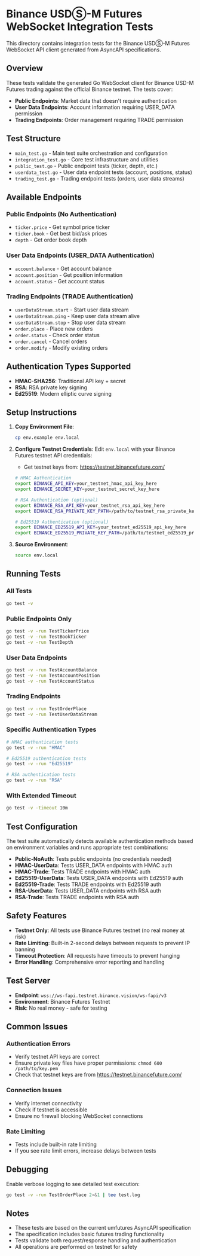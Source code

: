 # Binance USDⓈ-M Futures WebSocket Integration Tests

This directory contains integration tests for the Binance USDⓈ-M Futures WebSocket API client generated from AsyncAPI specifications.

## Overview

These tests validate the generated Go WebSocket client for Binance USD-M Futures trading against the official Binance testnet. The tests cover:

- **Public Endpoints**: Market data that doesn't require authentication
- **User Data Endpoints**: Account information requiring USER_DATA permission
- **Trading Endpoints**: Order management requiring TRADE permission

## Test Structure

- `main_test.go` - Main test suite orchestration and configuration
- `integration_test.go` - Core test infrastructure and utilities
- `public_test.go` - Public endpoint tests (ticker, depth, etc.)
- `userdata_test.go` - User data endpoint tests (account, positions, status)
- `trading_test.go` - Trading endpoint tests (orders, user data streams)

## Available Endpoints

### Public Endpoints (No Authentication)
- `ticker.price` - Get symbol price ticker
- `ticker.book` - Get best bid/ask prices
- `depth` - Get order book depth

### User Data Endpoints (USER_DATA Authentication)
- `account.balance` - Get account balance
- `account.position` - Get position information
- `account.status` - Get account status

### Trading Endpoints (TRADE Authentication)
- `userDataStream.start` - Start user data stream
- `userDataStream.ping` - Keep user data stream alive
- `userDataStream.stop` - Stop user data stream
- `order.place` - Place new orders
- `order.status` - Check order status
- `order.cancel` - Cancel orders
- `order.modify` - Modify existing orders

## Authentication Types Supported

- **HMAC-SHA256**: Traditional API key + secret
- **RSA**: RSA private key signing
- **Ed25519**: Modern elliptic curve signing

## Setup Instructions

1. **Copy Environment File**:
   ```bash
   cp env.example env.local
   ```

2. **Configure Testnet Credentials**:
   Edit `env.local` with your Binance Futures testnet API credentials:
   - Get testnet keys from: https://testnet.binancefuture.com/
   
   ```bash
   # HMAC Authentication
   export BINANCE_API_KEY=your_testnet_hmac_api_key_here
   export BINANCE_SECRET_KEY=your_testnet_secret_key_here
   
   # RSA Authentication (optional)
   export BINANCE_RSA_API_KEY=your_testnet_rsa_api_key_here
   export BINANCE_RSA_PRIVATE_KEY_PATH=/path/to/testnet_rsa_private_key.pem
   
   # Ed25519 Authentication (optional)
   export BINANCE_ED25519_API_KEY=your_testnet_ed25519_api_key_here
   export BINANCE_ED25519_PRIVATE_KEY_PATH=/path/to/testnet_ed25519_private_key.pem
   ```

3. **Source Environment**:
   ```bash
   source env.local
   ```

## Running Tests

### All Tests
```bash
go test -v
```

### Public Endpoints Only
```bash
go test -v -run TestTickerPrice
go test -v -run TestBookTicker
go test -v -run TestDepth
```

### User Data Endpoints
```bash
go test -v -run TestAccountBalance
go test -v -run TestAccountPosition
go test -v -run TestAccountStatus
```

### Trading Endpoints
```bash
go test -v -run TestOrderPlace
go test -v -run TestUserDataStream
```

### Specific Authentication Types
```bash
# HMAC authentication tests
go test -v -run "HMAC"

# Ed25519 authentication tests  
go test -v -run "Ed25519"

# RSA authentication tests
go test -v -run "RSA"
```

### With Extended Timeout
```bash
go test -v -timeout 10m
```

## Test Configuration

The test suite automatically detects available authentication methods based on environment variables and runs appropriate test combinations:

- **Public-NoAuth**: Tests public endpoints (no credentials needed)
- **HMAC-UserData**: Tests USER_DATA endpoints with HMAC auth
- **HMAC-Trade**: Tests TRADE endpoints with HMAC auth
- **Ed25519-UserData**: Tests USER_DATA endpoints with Ed25519 auth
- **Ed25519-Trade**: Tests TRADE endpoints with Ed25519 auth
- **RSA-UserData**: Tests USER_DATA endpoints with RSA auth
- **RSA-Trade**: Tests TRADE endpoints with RSA auth

## Safety Features

- **Testnet Only**: All tests use Binance Futures testnet (no real money at risk)
- **Rate Limiting**: Built-in 2-second delays between requests to prevent IP banning
- **Timeout Protection**: All requests have timeouts to prevent hanging
- **Error Handling**: Comprehensive error reporting and handling

## Test Server

- **Endpoint**: `wss://ws-fapi.testnet.binance.vision/ws-fapi/v3`
- **Environment**: Binance Futures Testnet
- **Risk**: No real money - safe for testing

## Common Issues

### Authentication Errors
- Verify testnet API keys are correct
- Ensure private key files have proper permissions: `chmod 600 /path/to/key.pem`
- Check that testnet keys are from https://testnet.binancefuture.com/

### Connection Issues
- Verify internet connectivity
- Check if testnet is accessible
- Ensure no firewall blocking WebSocket connections

### Rate Limiting
- Tests include built-in rate limiting
- If you see rate limit errors, increase delays between tests

## Debugging

Enable verbose logging to see detailed test execution:

```bash
go test -v -run TestOrderPlace 2>&1 | tee test.log
```

## Notes

- These tests are based on the current umfutures AsyncAPI specification
- The specification includes basic futures trading functionality
- Tests validate both request/response handling and authentication
- All operations are performed on testnet for safety